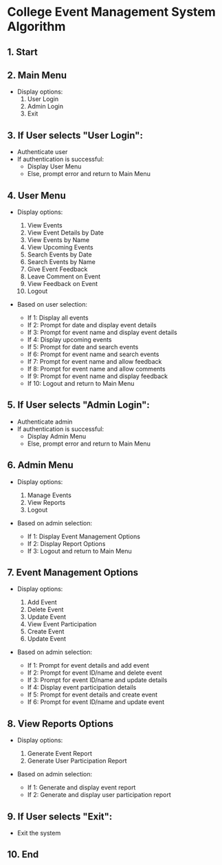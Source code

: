 # College Event Management System Algorithm

## 1. Start

## 2. Main Menu
- Display options: 
    1. User Login
    2. Admin Login
    3. Exit

## 3. If User selects "User Login":
- Authenticate user
- If authentication is successful:
    - Display User Menu
    - Else, prompt error and return to Main Menu

## 4. User Menu
- Display options:
    1. View Events
    2. View Event Details by Date
    3. View Events by Name
    4. View Upcoming Events
    5. Search Events by Date
    6. Search Events by Name
    7. Give Event Feedback
    8. Leave Comment on Event
    9. View Feedback on Event
    10. Logout

- Based on user selection:
    - If 1: Display all events
    - If 2: Prompt for date and display event details
    - If 3: Prompt for event name and display event details
    - If 4: Display upcoming events
    - If 5: Prompt for date and search events
    - If 6: Prompt for event name and search events
    - If 7: Prompt for event name and allow feedback
    - If 8: Prompt for event name and allow comments
    - If 9: Prompt for event name and display feedback
    - If 10: Logout and return to Main Menu

## 5. If User selects "Admin Login":
- Authenticate admin
- If authentication is successful:
    - Display Admin Menu
    - Else, prompt error and return to Main Menu

## 6. Admin Menu
- Display options:
    1. Manage Events
    2. View Reports
    3. Logout

- Based on admin selection:
    - If 1: Display Event Management Options
    - If 2: Display Report Options
    - If 3: Logout and return to Main Menu

## 7. Event Management Options
- Display options:
    1. Add Event
    2. Delete Event
    3. Update Event
    4. View Event Participation
    5. Create Event
    6. Update Event

- Based on admin selection:
    - If 1: Prompt for event details and add event
    - If 2: Prompt for event ID/name and delete event
    - If 3: Prompt for event ID/name and update details
    - If 4: Display event participation details
    - If 5: Prompt for event details and create event
    - If 6: Prompt for event ID/name and update event

## 8. View Reports Options
- Display options:
    1. Generate Event Report
    2. Generate User Participation Report

- Based on admin selection:
    - If 1: Generate and display event report
    - If 2: Generate and display user participation report

## 9. If User selects "Exit":
- Exit the system

## 10. End
